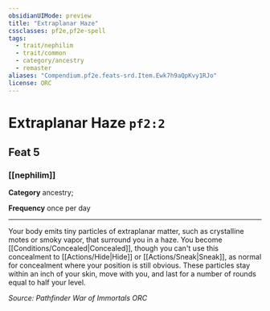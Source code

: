 ```yaml
---
obsidianUIMode: preview
title: "Extraplanar Haze"
cssclasses: pf2e,pf2e-spell
tags:
  - trait/nephilim
  - trait/common
  - category/ancestry
  - remaster
aliases: "Compendium.pf2e.feats-srd.Item.Ewk7h9aQpKvy1RJo"
license: ORC
---
```

# Extraplanar Haze `pf2:2`
## Feat 5
### [[nephilim]]

**Category** ancestry; 




**Frequency** once per day

* * *

Your body emits tiny particles of extraplanar matter, such as crystalline motes or smoky vapor, that surround you in a haze. You become [[Conditions/Concealed|Concealed]], though you can't use this concealment to [[Actions/Hide|Hide]] or [[Actions/Sneak|Sneak]], as normal for concealment where your position is still obvious. These particles stay within an inch of your skin, move with you, and last for a number of rounds equal to half your level.

*Source: Pathfinder War of Immortals*
*ORC*